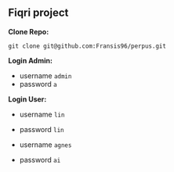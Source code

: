 ## Fiqri project

**Clone Repo:**  
```pompt
git clone git@github.com:Fransis96/perpus.git
```

**Login Admin:**
- username ``admin``  
- password ``a``  

**Login User:**  
- username ``lin``  
- password ``lin``  

- username ``agnes``  
- password ``ai``

